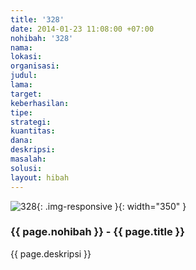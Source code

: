 ```yaml
---
title: '328'
date: 2014-01-23 11:08:00 +07:00
nohibah: '328'
nama:
lokasi:
organisasi:
judul:
lama:
target:
keberhasilan:
tipe:
strategi:
kuantitas:
dana:
deskripsi:
masalah:
solusi:
layout: hibah
---
```


![328](/static/img/hibahcms/328.png){: .img-responsive }{: width="350" }

### {{ page.nohibah }} - {{ page.title }}

{{ page.deskripsi }}

